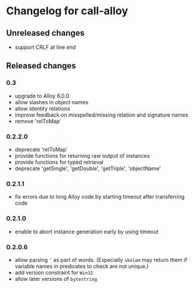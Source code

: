 # Changelog for call-alloy

## Unreleased changes

- support CRLF at line end

## Released changes

### 0.3

- upgrade to Alloy 6.0.0
- allow slashes in object names
- allow identity relations
- improve feedback on misspelled/missing relation and signature names
- remove 'relToMap'

### 0.2.2.0

- deprecate 'relToMap'
- provide functions for returning raw output of instances
- provide functions for typed retrieval
- deprecate 'getSingle', 'getDouble', 'getTriple', 'objectName'

### 0.2.1.1

- fix errors due to long Alloy code by starting timeout after transferring code

### 0.2.1.0

- enable to abort instance generation early by using timeout

### 0.2.0.6

- allow parsing `'` as part of words.
  (Especially `skolem` may return them if variable names in predicates to check
  are not unique.)
- add version constraint for `Win32`
- allow later versions of `bytestring`
